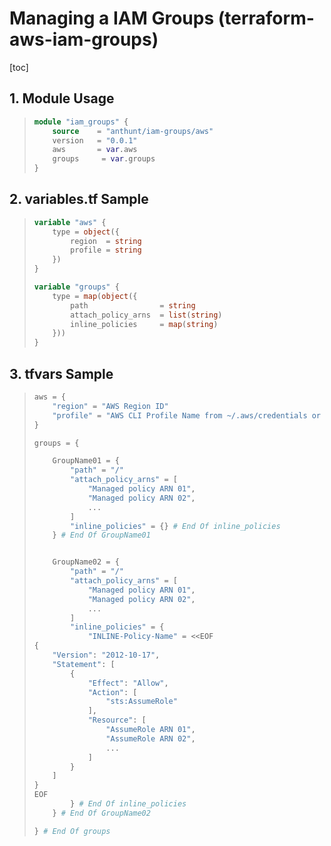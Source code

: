 # Managing a IAM Groups (terraform-aws-iam-groups)

[toc]

## 1. Module Usage

>```terraform
> module "iam_groups" {
>     source    = "anthunt/iam-groups/aws"
>     version   = "0.0.1"
>     aws       = var.aws
>     groups     = var.groups
> }
> ```

## 2. variables.tf Sample

>```terraform
> variable "aws" {
>     type = object({
>         region  = string
>         profile = string
>     })
> }
> 
> variable "groups" {
>     type = map(object({
>         path                = string
>         attach_policy_arns  = list(string)
>         inline_policies     = map(string)
>     }))
> }
>```

## 3. tfvars Sample

>```terraform
> aws = {
>     "region" = "AWS Region ID"
>     "profile" = "AWS CLI Profile Name from ~/.aws/credentials or config"
> }
> 
> groups = {
> 
>     GroupName01 = {
>         "path" = "/"
>         "attach_policy_arns" = [
>             "Managed policy ARN 01",
>             "Managed policy ARN 02",
>             ...
>         ]
>         "inline_policies" = {} # End Of inline_policies
>     } # End Of GroupName01
> 
> 
>     GroupName02 = {
>         "path" = "/"
>         "attach_policy_arns" = [
>             "Managed policy ARN 01",
>             "Managed policy ARN 02",
>             ...
>         ]
>         "inline_policies" = {
>             "INLINE-Policy-Name" = <<EOF
> {
>     "Version": "2012-10-17",
>     "Statement": [
>         {
>             "Effect": "Allow",
>             "Action": [
>                 "sts:AssumeRole"
>             ],
>             "Resource": [
>                 "AssumeRole ARN 01",
>                 "AssumeRole ARN 02",
>                 ...
>             ]
>         }
>     ]
> }
> EOF
>         } # End Of inline_policies
>     } # End Of GroupName02
> 
> } # End Of groups
> ```

